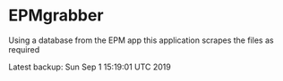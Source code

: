 # EPMgrabber
Using a database from the EPM app this application scrapes the files as required


Latest backup: Sun Sep 1 15:19:01 UTC 2019
